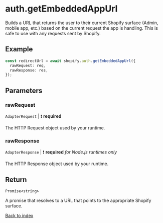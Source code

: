 # auth.getEmbeddedAppUrl

Builds a URL that returns the user to their current Shopify surface (Admin, mobile app, etc.) based on the current request the app is handling.
This is safe to use with any requests sent by Shopify.

## Example

```ts
const redirectUrl = await shopify.auth.getEmbeddedAppUrl({
  rawRequest: req,
  rawResponse: res,
});
```

## Parameters

### rawRequest

`AdapterRequest` | :exclamation: **required**

The HTTP Request object used by your runtime.

### rawResponse

`AdapterResponse` | :exclamation: **required** _for Node.js runtimes only_

The HTTP Response object used by your runtime.

## Return

`Promise<string>`

A promise that resolves to a URL that points to the appropriate Shopify surface.

[Back to index](./README.md)
